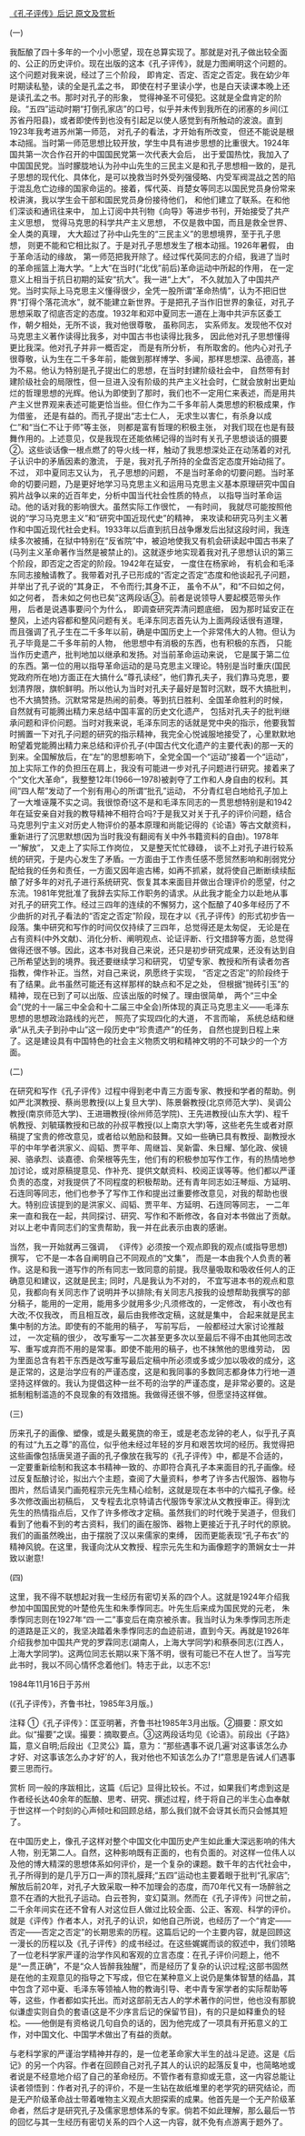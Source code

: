 [《孔子评传》后记 原文及赏析](https://www.vrrw.net/wx/14424.html)

(一)

我酝酿了四十多年的一个小小愿望，现在总算实现了。那就是对孔子做出较全面的、公正的历史评价。现在出版的这本《孔子评传》，就是力图阐明这个问题的。这个问题对我来说，经过了三个阶段， 即肯定、否定、否定之否定。我在幼少年时期读私塾，读的全是孔孟之书， 即使在村子里读小学，也是白天读课本晚上还是读孔孟之书。那时对孔子的形象， 觉得神圣不可侵犯。这就是全盘肯定的阶段。“五四”运动时期“打倒孔家店”的口号，似乎并未传到我所在的闭塞的乡间(江苏省丹阳县)，或者即使传到也没有引起足以使人感觉到有所触动的波浪。直到1923年我考进苏州第一师范， 对孔子的看法，才开始有所改变， 但还不能说是根本动摇。当时第一师范思想比较开放，学生中具有进步思想的比重很大。1924年国共第一次合作召开的中国国民党第一次代表大会后， 出于爱国热忱，我加入了中国国民党。当时朦胧地认为孙中山先生的三民主义是和孔子思想相一致的，是孔子思想的现代化、具体化，是可以挽救当时外受列强侵略、内受军阀混战之苦的陷于混乱危亡边缘的国家命运的。接着，恽代英、肖楚女等同志以国民党员身份常来校讲演，我以学生会干部和国民党员身份接待他们， 和他们建立了联系。在和他们深谈和通讯往来中， 加上订阅中共刊物《向导》等进步书刊，开始接受了共产主义思想， 觉得马克思的科学共产主义思想， 不仅是救中国，而且是救全世界、全人类的真理， 大大超过了孙中山先生的“三民主义”的思想境界，至于孔子思想， 则更不能和它相比拟了。于是对孔子思想发生了根本动摇。1926年暑假， 由于革命活动的缘故， 第一师范把我开除了。经过恽代英同志的介绍，我进了当时的革命摇篮上海大学。“上大”在当时(“北伐”前后)革命运动中所起的作用， 在一定意义上相当于抗日初期的延安“抗大”。我一进“上大”， 不久就加入了中国共产党。当时实际上马克思主义懂得很少，全凭一股所谓“革命热情”，认为不把旧世界“打得个落花流水”，就不能建立新世界。于是把孔子当作旧世界的象征，对孔子思想采取了彻底否定的态度。1932年和邓中夏同志一道在上海中共沪东区委工作，朝夕相处，无所不谈，我对他很尊敬， 虽称同志， 实系师友。发现他不仅对马克思主义著作读得比我多，对中国古书也读得比我多， 因此他对孔子思想懂得更比我深。他对孔子并非一概否定， 而是有所分析， 有所取舍的。他内心对孔子很尊敬，认为生在二千多年前，能做到那样博学、多闻，那样思想深、品德高，甚为不易。他认为特别是孔子提出仁的思想，在当时封建阶级社会中， 自然带有封建阶级社会的局限性，但一旦进入没有阶级的共产主义社会时，仁就会放射出更灿烂的哲理思想的光辉。他认为即使到了那时，我们也不一定用仁来表述，而是用共产主义世界观来表述可能更恰当些。但仁作为二千多年前人类思想的积极成果，作为借鉴， 还是有益的。而孔子提出“志士仁人， 无求生以害仁，有杀身以成仁”和“当仁不让于师”等主张， 则都是富有哲理的积极主张， 对我们现在也是有鼓舞作用的。上述意见，仅是我现在还能依稀记得的当时有关孔子思想谈话的摄要②。这些谈话像一根点燃了的导火线一样，触动了我思想深处正在动荡着的对孔子认识中的矛盾因素的激流， 于是，我对孔子所持的全盘否定态度开始动摇了。不过， 邓中夏同志又认为， 孔子思想的问题， 不是当时革命的切要问题。当时革命的切要问题，乃是更好地学习马克思主义和运用马克思主义基本原理研究中国自鸦片战争以来的近百年史，分析中国当代社会性质的特点， 以指导当时革命运动。他的话对我的影响很大。虽然实际工作很忙， 一有时间， 我就尽可能按照他说的“学习马克思主义”和“研究中国近现代史”的精神， 来攻读和研究马列主义著作和中国近现代社会史料。1933年以后直到抗日战争爆发后出狱这段时间，我连续多次被捕，在狱中特别在“反省院”中，被迫地使我又有机会研读起中国古书来了 (马列主义革命著作当然是被禁止的)。这就逐步地实现着我对孔子思想认识的第三个阶段，即否定之否定的阶段。1942年在延安， 一度住在杨家岭， 有机会和毛泽东同志接触请教了。我带着对孔子已形成的“否定之否定”态度和他谈起孔子问题， 并举出了孔子说的“其身正， 不令而行;其身不正， 虽令不从”，和“不曰如之何，如之何者， 吾未如之何也已矣”这两段话③。前者是说领导人要起模范带头作用， 后者是说遇事要问个为什么， 即调查研究弄清问题底细， 因为那时延安正在整风，上述内容都和整风问题有关。毛泽东同志首先认为上面两段话很有道理， 而且强调了孔子生在二千多年以前，确是中国历史上一个非常伟大的人物。但认为孔子毕竟是二千多年前的人物， 他思想中有消极的东西，也有积极的东西， 只能当作历史遗产，批判地加以继承和发扬。对当前革命运动来说， 它是属于第二位的东西。第一位的用以指导革命运动的是马克思主义理论。特别是当时重庆(国民党政府所在地)方面正在大搞什么“尊孔读经”，他们靠孔夫子，我们靠马克思，要划清界限，旗帜鲜明。所以他认为当时对孔夫子最好是暂时沉默，既不大搞批判，也不大搞赞扬。沉默常常是热闹的前奏。等到抗日胜利、全国革命胜利的时候， 自然就有可能腾出精力来总结中国丰富的历史文化遗产， 包括对孔夫子的批判继承问题和评价问题。当时对我来说，毛泽东同志的话就是党中央的指示，他要我暂时搁置一下对孔子问题的研究的指示精神，我完全心悦诚服地接受了，心里默默地盼望着党能腾出精力来总结和评价孔子(中国古代文化遗产的主要代表)的那一天的到来。全国解放后，在“左”的思想影响下，全党全国一个“运动”接着一个“运动”， 加上实际工作的负担压在肩上，我没有可能进一步对孔子问题进行研究。接着来了个“文化大革命”，我整整12年(1966—1978)被剥夺了工作和人身自由的权利。其间“四人帮”发动了一个别有用心的所谓“批孔”运动， 不分青红皂白地给孔子加上了一大堆诬蔑不实之词。我很惊奇!这不是和毛泽东同志的一贯思想特别是和1942年在延安亲自对我的教导精神不相符合吗?于是我又对关于孔子的评价问题，结合马克思列宁主义对历史人物评价的基本原理和尚能记得的《论语》等古文献资料，重新进行了沉思默想(因为当时我没有翻阅有关中外书籍资料的自由)。1978年一“解放”， 又走上了实际工作岗位， 又是整天忙忙碌碌， 谈不上对孔子进行较系统的研究，于是内心发生了矛盾。一方面由于工作责任感不愿贸然影响和削弱党分配给我的任务和责任，一方面又因年逾古稀，如再不抓紧，就将使自己断断续续酝酿了好多年的对孔子进行系统研究、恢复其本来面目并做出合理评价的愿望，付之东流。1981年党批准了我辞去实际工作职务的请求。从此我才能全力以赴地从事对孔子的研究工作。经过三四年的连续的不懈努力，这个酝酿了40多年经历了不少曲折的对孔子看法的“否定之否定”阶段，现在才以《孔子评传》的形式初步告一段落。集中研究和写作的时间仅仅持续了三四年，总觉得还是太匆促， 无论是在占有资料(中外文献)、消化分析、阐明观点、论证评断、行文措辞等方面，总觉得做得还很不够。因此，这本书对我自己来说，还只是初步研究成果，还没有达到自己所希望达到的境界。我还要继续学习和研究， 切望专家、教授和所有读者勿吝指教，俾作补正。当然，对自己来说，夙愿终于实现， “否定之否定”的阶段终于有了结果。此书虽然可能还有这样那样的缺点和不足之处， 但根据“抛砖引玉”的精神，现在已到了可以出版、应该出版的时候了。理由很简单， 两个“三中全会”(党的十一届三中全会和十二届三中全会)所体现的真正马克思主义——毛泽东思想的思想政治路线的光芒， 照亮了实现四化的大道， 不言而喻， 系统总结和继承“从孔夫子到孙中山”这一段历史中“珍贵遗产”的任务， 自然也提到日程上来了。这是建设具有中国特色的社会主义物质文明和精神文明的不可缺少的一个方面。



(二)

在研究和写作《孔子评传》过程中得到老中青三方面专家、教授和学者的帮助。例如严北溟教授、蔡尚思教授(以上复旦大学)、陈景磐教授(北京师范大学)、吴调公教授(南京师范大学)、王进珊教授(徐州师范学院)、王先进教授(山东大学)、程千帆教授、刘毓璜教授和已故的孙叔平教授(以上南京大学)等，这些老先生或者对原稿提了宝贵的修改意见，或者给以勉励和鼓舞。又如一些确已具有教授、副教授水平的中年学者洪家义、阎韬、贾平年、周继旨、吴新雷、朱日耀、邹化政、侯镜昶、骆承烈、谈嘉德、俞荣根等先生，他们有的积极参加写作工作，有的热情地参加讨论，或对原稿提意见、作补充、提供文献资料、校阅正误等等。他们都以严谨负责的态度，对我提供了不同程度的积极帮助。还有青年同志如汪琴烜、方延明、石连同等同志，他们也参予了写作工作和提出过重要修改意见，对我的帮助也很大。特别应该提到的是洪家义、阎韬、贾平年、方延明、石连同等同志， 一二年来一直和我在一起，共同探讨、研究、写作和不断修改，各自对本书做出了贡献。对以上老中青同志们的宝贵帮助，我一并在此表示由衷的感谢。

当然，我一开始就再三强调， 《评传》必须按一个观点即我的观点(或指导思想)撰写， 它不是一本各自阐明自己不同观点的“文集”， 而是一本由我个人负责的著作。这是和我一道写作的所有同志一致同意的前提。我尽量吸取和吸收任何人的正确意见和建议，这就是民主; 同时，凡是我认为不对的， 不宜写进本书的观点和意见，我都向有关同志作了说明并予以排除;有关同志凡按我的设想帮助我撰写的部分稿子，能用的一定用，能用多少就用多少;凡须修改的，一定修改， 有小改也有大改;不仅我改， 而且相互改，最后由我修改定稿，这就是集中， 合起来就是民主集中制的方法。即使有的不能用的稿子， 写前写后， 一般都经过大家讨论推敲过， 一次定稿的很少， 改写重写一二次甚至更多次以至最后不得不由其他同志改写、重写或弃而不用的是常事。即使不能用的稿子，也不抹煞他的思维劳动， 因为里面总含有若干东西是改写重写最后定稿中所必须或多或少加以吸收的成分，这是正常的，这是治学应有的严谨态度，这是和我同事的多数同志都身体力行地一道坚持这样做的。我认为提倡这种一丝不苟的治学的严谨态度，是非常必要的。这是抵制粗制滥造的不良现象的有效措施。我做得还很不够，但愿坚持这样做。

(三)

历来孔子的画像、塑像，或是头戴冕旒的帝王，或是老态龙钟的老人，似乎孔子真的有过“九五之尊”的高位，似乎他未经过年轻的岁月和艰苦坎坷的经历。我觉得把这些画像包括唐吴道子画的孔子像放在我写的《孔子评传》中，都是不合适的， 一定要重新绘制和我这本书精神一致的、亦即符合真孔子本来面目的孔子画像。经过反复酝酿讨论，拟出六个主题，查阅了大量资料，参考了许多古代服饰、器物与图片，然后请吴门画苑程宗元先生精心绘制，这就是现在本书中的六幅孔子像。经多次修改画出初稿后， 又专程去北京特请古代服饰专家沈从文教授审正。得到沈先生的热情指点后，又作了许多修改才定稿。虽然我们的时代晚于吴道子，但我们看到了他看不到的考古资料，我们的画在服饰、器物上更接近于孔子时代的原貌。我们的画虽然晚出，由于摆脱了汉以来儒家的束缚， 因而更能表现“孔子布衣”的精神风貌。在这里，我谨向沈从文教授、程宗元先生和为画像题字的萧娴女士一并致以谢意!

(四)

这里，我不得不联想起对我一生经历有密切关系的四个人。这就是1924年介绍我参加中国国民党的叶楚伧先生和朱季惸同志。叶先生后来成为国民党的元老， 朱季惸同志则在1927年“四·一二”事变后在南京被杀害。我当时认为朱季惸同志所走的道路是正义的，我坚决踏着朱季惸同志的血迹前进，直到今天。再就是1926年介绍我参加中国共产党的罗霖同志(湖南人，上海大学同学)和蔡泰同志(江西人，上海大学同学)。这两位同志长期以来下落不明，很有可能已不在人世了。当写完此书时，我以不同心情怀念着他们。特志于此，以志不忘!

1984年11月16日于苏州

(《孔子评传》，齐鲁书社，1985年3月版。)

注释 ①《孔子评传》：匡亚明著，齐鲁书社1985年3月出版。②摄要：原文如此。似“撮要”之误。撮要：摘取要点。③这两段话均见《论语》。前段出《子路》篇，意义自明;后段出《卫灵公》篇，意为：“那些遇事不说几遍‘对这事该怎么办才好、对这事该怎么办才好’的人，我对他也不知该怎么办了!”意思是告诫人们遇事要三思而行。

赏析 同一般的序跋相比，这篇《后记》显得比较长。不过，如果我们考虑到这是作者经长达40余年的酝酿、思考、研究、撰述过程，终于将自己的半生心血奉献于世这样一个时刻的心声倾吐和回顾总结，那么我们就不会讶其长而只会憾其短了。

在中国历史上，像孔子这样对整个中国文化中国历史产生如此重大深远影响的伟大人物，别无第二人。自然，这种影响既有正面的，也有负面的。对这样一位伟人以及他的博大精深的思想体系如何评价，是一个复杂的课题。数千年的古代社会中，孔子所得到的是几乎万口一声的顶礼膜拜;“五四”运动也主要着眼于批判“孔家店”;解放后前20年，对孔子大致采取一种不加理会的态度，而70年代又有一场醉翁之意不在酒的大批孔子运动。白云苍狗，变幻莫测。然而在《孔子评传》问世之前，二千余年间实在还不曾有人对这位巨人做过比较全面、公正、客观、科学的评价。就是《评传》作者本人，对孔子的认识，如他自己所说，也经历了一个“肯定——否定——否定之否定”的长期思索的历程。这篇后记的一个主要内容，就是回顾这一漫长的历程以及《孔子评传》的成书经过。在这些娓娓而谈的叙述中，我们领略了一位老科学家严谨的治学作风和客观的立言态度：在孔子评价问题上，他不是“一贯正确”，不是“众人皆醉我独醒”，而是经历了复杂的认识过程;这部书固然是在他的主观意见的指导之下写成，但它在某种意义上说仍是集体智慧的结晶，其中包含了邓中夏、毛泽东等领袖人物的教诲引导、老中青专家学者的实际帮助等等，这些，作者都如实托出。而对这部前无古人的学术著作的问世，他也没有那貌似谦虚实则自负的套语(这是不少序言后记的保留节目)，有的只是如释重负的轻松。——他倒是有资格说几句自负的话的，因为他完成了一项具有开拓意义的工作，对中国文化、中国学术做出了有益的贡献。

与老科学家的严谨治学精神并存的，是一位老革命家大半生的战斗足迹。这是《后记》的另一个内容。作者在回顾自己对孔子其人的认识的起落反复中，也简略地或者说是不经意地介绍了自己的革命经历。不管作者有意抑或无意，这一内容总能让读者领悟到：作者对孔子的评价，不是一生钻在故纸堆里的老学究的研究结论，而是无产阶级革命战士带着唯物主义观点大胆探索的成果。他首先是一个无产阶级革命者，然后才是研究孔子及儒家思想体系的专家。倘若不如此理解，那么最后一节的回忆与其一生经历有密切关系的四个人这一内容，就不免有点游离于题外了。

